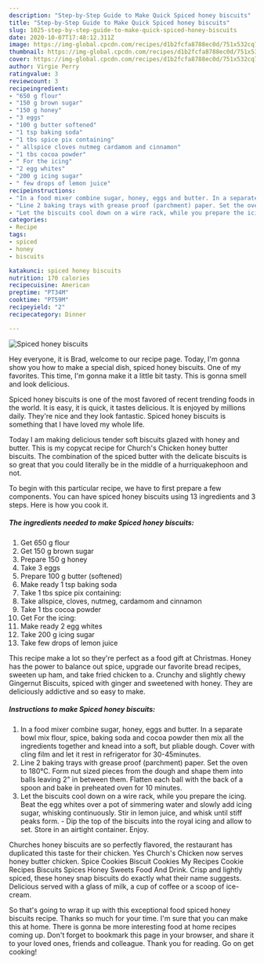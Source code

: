 ```yaml
---
description: "Step-by-Step Guide to Make Quick Spiced honey biscuits"
title: "Step-by-Step Guide to Make Quick Spiced honey biscuits"
slug: 1025-step-by-step-guide-to-make-quick-spiced-honey-biscuits
date: 2020-10-07T17:48:12.311Z
image: https://img-global.cpcdn.com/recipes/d1b2fcfa8788ec0d/751x532cq70/spiced-honey-biscuits-recipe-main-photo.jpg
thumbnail: https://img-global.cpcdn.com/recipes/d1b2fcfa8788ec0d/751x532cq70/spiced-honey-biscuits-recipe-main-photo.jpg
cover: https://img-global.cpcdn.com/recipes/d1b2fcfa8788ec0d/751x532cq70/spiced-honey-biscuits-recipe-main-photo.jpg
author: Virgie Perry
ratingvalue: 3
reviewcount: 3
recipeingredient:
- "650 g flour"
- "150 g brown sugar"
- "150 g honey"
- "3 eggs"
- "100 g butter softened"
- "1 tsp baking soda"
- "1 tbs spice pix containing"
- " allspice cloves nutmeg cardamom and cinnamon"
- "1 tbs cocoa powder"
- " For the icing"
- "2 egg whites"
- "200 g icing sugar"
- " few drops of lemon juice"
recipeinstructions:
- "In a food mixer combine sugar, honey, eggs and butter. In a separate bowl mix flour, spice, baking soda and cocoa powder then mix all the ingredients together and knead into a soft, but pliable dough. Cover with cling film and let it rest in refrigerator for 30-45minutes."
- "Line 2 baking trays with grease proof (parchment) paper. Set the oven to 180°C. Form nut sized pieces from the dough and shape them into balls leaving 2&#34; in between them. Flatten each ball with the back of a spoon and bake in preheated oven for 10 minutes."
- "Let the biscuits cool down on a wire rack, while you prepare the icing. Beat the egg whites over a pot of simmering water and slowly add icing sugar, whisking continuously. Stir in lemon juice, and whisk until stiff peaks form. Dip the top of the biscuits into the royal icing and allow to set. Store in an airtight container. Enjoy."
categories:
- Recipe
tags:
- spiced
- honey
- biscuits

katakunci: spiced honey biscuits 
nutrition: 170 calories
recipecuisine: American
preptime: "PT34M"
cooktime: "PT59M"
recipeyield: "2"
recipecategory: Dinner

---
```



![Spiced honey biscuits](https://img-global.cpcdn.com/recipes/d1b2fcfa8788ec0d/751x532cq70/spiced-honey-biscuits-recipe-main-photo.jpg)

Hey everyone, it is Brad, welcome to our recipe page. Today, I'm gonna show you how to make a special dish, spiced honey biscuits. One of my favorites. This time, I'm gonna make it a little bit tasty. This is gonna smell and look delicious.

Spiced honey biscuits is one of the most favored of recent trending foods in the world. It is easy, it is quick, it tastes delicious. It is enjoyed by millions daily. They're nice and they look fantastic. Spiced honey biscuits is something that I have loved my whole life.

Today I am making delicious tender soft biscuits glazed with honey and butter. This is my copycat recipe for Church&#39;s Chicken honey butter biscuits. The combination of the spiced butter with the delicate biscuits is so great that you could literally be in the middle of a hurriquakephoon and not.


To begin with this particular recipe, we have to first prepare a few components. You can have spiced honey biscuits using 13 ingredients and 3 steps. Here is how you cook it.

<!--inarticleads1-->

##### The ingredients needed to make Spiced honey biscuits:

1. Get 650 g flour
1. Get 150 g brown sugar
1. Prepare 150 g honey
1. Take 3 eggs
1. Prepare 100 g butter (softened)
1. Make ready 1 tsp baking soda
1. Take 1 tbs spice pix containing:
1. Take  allspice, cloves, nutmeg, cardamom and cinnamon
1. Take 1 tbs cocoa powder
1. Get  For the icing:
1. Make ready 2 egg whites
1. Take 200 g icing sugar
1. Take  few drops of lemon juice


This recipe make a lot so they&#39;re perfect as a food gift at Christmas. Honey has the power to balance out spice, upgrade our favorite bread recipes, sweeten up ham, and take fried chicken to a. Crunchy and slightly chewy Gingernut Biscuits, spiced with ginger and sweetened with honey. They are deliciously addictive and so easy to make. 

<!--inarticleads2-->

##### Instructions to make Spiced honey biscuits:

1. In a food mixer combine sugar, honey, eggs and butter. In a separate bowl mix flour, spice, baking soda and cocoa powder then mix all the ingredients together and knead into a soft, but pliable dough. Cover with cling film and let it rest in refrigerator for 30-45minutes.
1. Line 2 baking trays with grease proof (parchment) paper. Set the oven to 180°C. Form nut sized pieces from the dough and shape them into balls leaving 2&#34; in between them. Flatten each ball with the back of a spoon and bake in preheated oven for 10 minutes.
1. Let the biscuits cool down on a wire rack, while you prepare the icing. Beat the egg whites over a pot of simmering water and slowly add icing sugar, whisking continuously. Stir in lemon juice, and whisk until stiff peaks form. - Dip the top of the biscuits into the royal icing and allow to set. Store in an airtight container. Enjoy.


Churches honey biscuits are so perfectly flavored, the restaurant has duplicated this taste for their chicken. Yes Church&#39;s Chicken now serves honey butter chicken. Spice Cookies Biscuit Cookies My Recipes Cookie Recipes Biscuits Spices Honey Sweets Food And Drink. Crisp and lightly spiced, these honey snap biscuits do exactly what their name suggests. Delicious served with a glass of milk, a cup of coffee or a scoop of ice-cream. 

So that's going to wrap it up with this exceptional food spiced honey biscuits recipe. Thanks so much for your time. I'm sure that you can make this at home. There is gonna be more interesting food at home recipes coming up. Don't forget to bookmark this page in your browser, and share it to your loved ones, friends and colleague. Thank you for reading. Go on get cooking!

